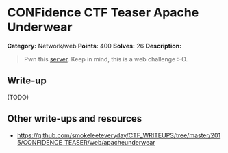 # CONFidence CTF Teaser Apache Underwear

**Category:** Network/web
**Points:** 400
**Solves:** 26
**Description:**

> Pwn this [server](134.213.136.187:8080). Keep in mind, this is a web challenge :-O.

## Write-up

(TODO)

## Other write-ups and resources

* <https://github.com/smokeleeteveryday/CTF_WRITEUPS/tree/master/2015/CONFIDENCE_TEASER/web/apacheunderwear>

